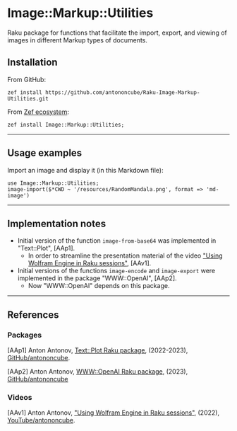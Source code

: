 # Image::Markup::Utilities

Raku package for functions that facilitate the import, export, and viewing of images in different Markup types of documents.

## Installation

From GitHub:

```
zef install https://github.com/antononcube/Raku-Image-Markup-Utilities.git
```

From [Zef ecosystem](https://raku.land):

```
zef install Image::Markup::Utilities;
```

-------

## Usage examples

Import an image and display it (in this Markdown file):

```perl6, results=asis, output-prompt=NONE 
use Image::Markup::Utilities;
image-import($*CWD ~ '/resources/RandomMandala.png', format => 'md-image')
```

-------

## Implementation notes

- Initial version of the function `image-from-base64` was implemented in "Text::Plot", [AAp1].
  - In order to streamline the presentation material of the video ["Using Wolfram Engine in Raku sessions"](https://www.youtube.com/watch?v=nWeGkJU3wdM), [AAv1].  
- Initial versions of the functions `image-encode` and `image-export` were implemented in the package "WWW::OpenAI", [AAp2].
  - Now "WWW::OpenAI" depends on this package. 

-------

## References

### Packages

[AAp1] Anton Antonov, 
[Text::Plot Raku package](https://github.com/antononcube/Raku-Text-Plot),
(2022-2023),
[GitHub/antononcube](https://github.com/antononcube/).

[AAp2] Anton Antonov,
[WWW::OpenAI Raku package](https://github.com/antononcube/Raku-WWW-OpenAI),
(2023),
[GitHub/antononcube](https://github.com/antononcube/)

### Videos

[AAv1] Anton Antonov,
["Using Wolfram Engine in Raku sessions"](https://www.youtube.com/watch?v=nWeGkJU3wdM),
(2022),
[YouTube/antononcube](https://www.youtube.com/@AAA4prediction).



